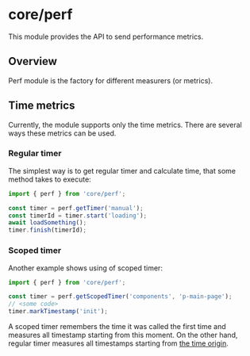 # core/perf

This module provides the API to send performance metrics.

## Overview

Perf module is the factory for different measurers (or metrics).

## Time metrics

Currently, the module supports only the time metrics. There are several ways these metrics can be used.

### Regular timer

The simplest way is to get regular timer and calculate time, that some method takes to execute:

```js
import { perf } from 'core/perf';

const timer = perf.getTimer('manual');
const timerId = timer.start('loading');
await loadSomething();
timer.finish(timerId);
```

### Scoped timer

Another example shows using of scoped timer:

```js
import { perf } from 'core/perf';

const timer = perf.getScopedTimer('components', 'p-main-page');
// <some code>
timer.markTimestamp('init');
```

A scoped timer remembers the time it was called the first time and measures all timestamp starting from this moment.
On the other hand, regular timer measures all timestamps starting from
[the time origin](https://developer.mozilla.org/en-US/docs/Web/API/DOMHighResTimeStamp#the_time_origin).
